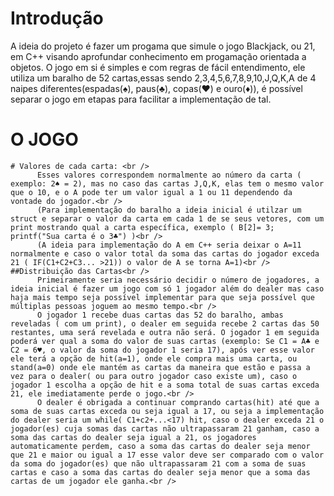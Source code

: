 # Introdução<br />
A ideia do projeto é fazer um progama que simule o jogo Blackjack, ou 21, em C++ visando aprofundar conhecimento em progamação orientada a objetos. O jogo em si é simples e com regras de fácil entendimento, ele utiliza um baralho de 52 cartas,essas sendo 2,3,4,5,6,7,8,9,10,J,Q,K,A de 4 naipes diferentes(espadas(♠), paus(♣), copas(♥) e ouro(♦)), é possível separar o jogo em etapas para facilitar a implementação de tal.<br />
  
  # O JOGO <br />
    # Valores de cada carta: <br />
          Esses valores correspondem normalmente ao número da carta ( exemplo: 2♠ = 2), mas no caso das cartas J,Q,K, elas tem o mesmo valor que o 10, e o A pode ter um valor igual a 1 ou 11 dependendo da vontade do jogador.<br />
          (Para implementação do baralho a ideia inicial é utilzar um struct e separar o valor da carta em cada 1 de se seus vetores, com um print mostrando qual a carta específica, exemplo ( B[2]= 3; printf("Sua carta é o 3♣") )<br />
          (A ideia para implementação do A em C++ seria deixar o A=11 normalmente e caso o valor total da soma das cartas do jogador exceda 21 ( IF(C1+C2+C3... >21)) o valor de A se torna A=1)<br />
    ##Distribuição das Cartas<br />
          Primeiramente seria necessário decidir o número de jogadores, a ideia inicial é fazer um jogo com só 1 jogador além do dealer mas caso haja mais tempo seja possível implementar para que seja possível que múltiplas pessoas joguem ao mesmo tempo.<br />
          O jogador 1 recebe duas cartas das 52 do baralho, ambas reveladas ( com um print), o dealer em seguida recebe 2 cartas das 50 restantes, uma será revelada e outra não será. O jogador 1 em seguida poderá ver qual a soma do valor de suas cartas (exemplo: Se C1 = A♣ e C2 = 6♥, o valor da soma do jogador 1 seria 17), após ver esse valor ele terá a opção de hit(a=1), onde ele compra mais uma carta, ou stand(a=0) onde ele mantém as cartas da maneira que estão e passa a vez para o dealer( ou para outro jogador caso existe um), caso o jogador 1 escolha a opção de hit e a soma total de suas cartas exceda 21, ele imediatamente perde o jogo.<br />
          O dealer é obrigada a continuar comprando cartas(hit) até que a soma de suas cartas exceda ou seja igual a 17, ou seja a implementação do dealer seria um while( C1+c2+...<17) hit, caso o dealer exceda 21 o jogador(es) cuja somas das cartas não ultrapassaram 21 ganham, caso a soma das cartas do dealer seja igual a 21, os jogadores automaticamente perdem, caso a soma das cartas do dealer seja menor que 21 e maior ou igual a 17 esse valor deve ser comparado com o valor da soma do jogador(es) que não ultrapassaram 21 com a soma de suas cartas e caso a soma das cartas do dealer seja menor que a soma das cartas de um jogador ele ganha.<br />
          
    
    
    
